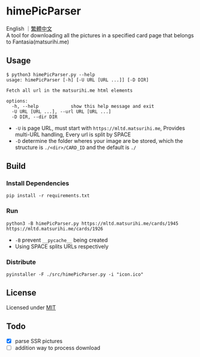 # himePicParser

English ｜[繁體中文](./README-zh-TW.md)  
A tool for downloading all the pictures in a specified card page that belongs to Fantasia(matsurihi.me)

## Usage

```console
$ python3 himePicParser.py --help
usage: himePicParser [-h] [-U URL [URL ...]] [-D DIR]

Fetch all url in the matsurihi.me html elements

options:
  -h, --help            show this help message and exit
  -U URL [URL ...], --url URL [URL ...]
  -D DIR, --dir DIR
```

- `-U` is page URL, must start with `https://mltd.matsurihi.me`, Provides multi-URL handling, Every url is split by SPACE
- `-D` determine the folder wheres your image are be stored, which the structure is `./<dir>/CARD_ID` and the default is `./`

## Build

### Install Dependencies

```console
pip install -r requirements.txt
```

### Run

```console
python3 -B himePicParser.py https://mltd.matsurihi.me/cards/1945 https://mltd.matsurihi.me/cards/1926
```

- `-B` prevent `__pycache__` being created
- Using SPACE splits URLs respectively

### Distribute

```console
pyinstaller -F ./src/himePicParser.py -i "icon.ico"
```

## License

Licensed under [MIT](./LICENSE)

## Todo

- [x] parse SSR pictures
- [ ] addition way to process download
